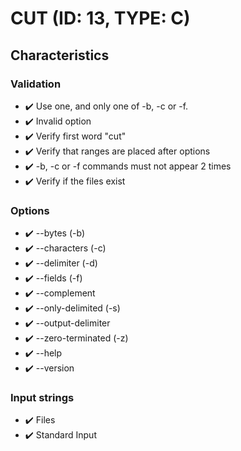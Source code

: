 # CUT (ID: 13, TYPE: C)

## Characteristics

### Validation
- ✔️ Use one, and only one of -b, -c or -f.
- ✔️ Invalid option
- ✔️ Verify first word "cut"
- ✔️ Verify that ranges are placed after options
- ✔️ -b, -c or -f commands must not appear 2 times
- ✔️ Verify if the files exist

### Options
- ✔️ --bytes (-b)
- ✔️ --characters (-c)
- ✔️ --delimiter (-d)
- ✔️ --fields (-f)
- ✔️ --complement
- ✔️ --only-delimited (-s)
- ✔️ --output-delimiter
- ✔️ --zero-terminated (-z)
- ✔️ --help
- ✔️ --version

### Input strings
- ✔️ Files
- ✔️ Standard Input

